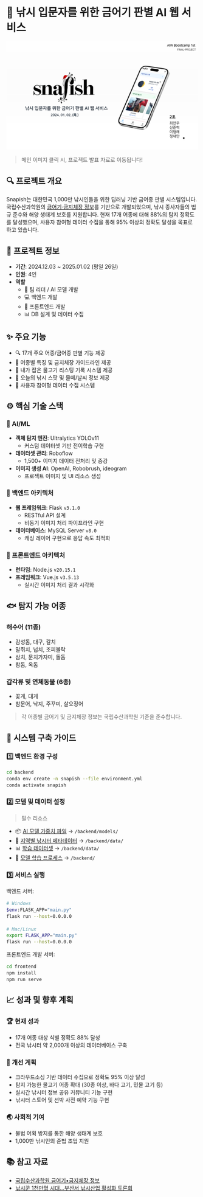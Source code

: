 # 🎣 낚시 입문자를 위한 금어기 판별 AI 웹 서비스

[![프로젝트 발표자료](https://github.com/SnapishAgent/Snapish/blob/main/public/presentation-preview.jpg)](https://github.com/SnapishAgent/Snapish/blob/main/public/2%EC%A1%B0%20%ED%8C%8C%EC%9D%B4%EB%84%90%20%ED%94%84%EB%A1%9C%EC%A0%9D%ED%8A%B8%20%EB%B0%9C%ED%91%9C%EC%9E%90%EB%A3%8C.pdf)
> 메인 이미지 클릭 시, 프로젝트 발표 자료로 이동됩니다!

## 🔍 프로젝트 개요
Snapish는 대한민국 1,000만 낚시인들을 위한 딥러닝 기반 금어종 판별 시스템입니다. 국립수산과학원의 [금어기·금지체장 정보](https://www.nifs.go.kr/contents/actionContentsCons0148.do)를 기반으로 개발되었으며, 낚시 종사자들의 법규 준수와 해양 생태계 보호를 지원합니다. 현재 17개 어종에 대해 88%의 탐지 정확도를 달성했으며, 사용자 참여형 데이터 수집을 통해 95% 이상의 정확도 달성을 목표로 하고 있습니다.

## 📌 프로젝트 정보
- **기간**: 2024.12.03 ~ 2025.01.02 (평일 26일)
- **인원**: 4인
- **역할**
  - 👑 팀 리더 / AI 모델 개발
  - 💻 백엔드 개발
  - 🎨 프론트엔드 개발
  - 📊 DB 설계 및 데이터 수집
 
## ✨ 주요 기능
- 🔍 17개 주요 어종/금어종 판별 기능 제공
- 📖 어종별 특징 및 금지체장 가이드라인 제공
- 📝 내가 잡은 물고기 리스팅 기록 시스템 제공
- 🌊 오늘의 낚시 스팟 및 물떼/날씨 정보 제공
- 👥 사용자 참여형 데이터 수집 시스템

## ⚙️ 핵심 기술 스택

### 🤖 AI/ML
- **객체 탐지 엔진**: Ultralytics YOLOv11
  - 커스텀 데이터셋 기반 전이학습 구현
- **데이터셋 관리**: Roboflow
  - 1,500+ 이미지 데이터 전처리 및 증강
- **이미지 생성 AI**: OpenAI, Robobrush, ideogram
  - 프로젝트 이미지 및 UI 리소스 생성

### 🔧 백엔드 아키텍처
- **웹 프레임워크**: Flask `v3.1.0`
  - RESTful API 설계
  - 비동기 이미지 처리 파이프라인 구현
- **데이터베이스**: MySQL Server `v8.0`
  - 캐싱 레이어 구현으로 응답 속도 최적화

### 🎨 프론트엔드 아키텍처
- **런타임**: Node.js `v20.15.1`
- **프레임워크**: Vue.js `v3.5.13`
  - 실시간 이미지 처리 결과 시각화

## 🐟 탐지 가능 어종

### 해수어 (11종)
- 감성돔, 대구, 갈치
- 말쥐치, 넙치, 조피볼락
- 삼치, 문치가자미, 돌돔
- 참돔, 옥돔

### 갑각류 및 연체동물 (6종)
- 꽃게, 대게
- 참문어, 낙지, 주꾸미, 살오징어

> 각 어종별 금어기 및 금지체장 정보는 국립수산과학원 기준을 준수합니다.

## 🚀 시스템 구축 가이드

### 1️⃣ 백엔드 환경 구성
```bash
cd backend
conda env create -n snapish --file environment.yml
conda activate snapish
```

### 2️⃣ 모델 및 데이터 설정
> 필수 리소스

- 📦 [AI 모델 가중치 파일](https://drive.google.com/file/d/1wPJOQI87bVANbdyzxKJHHB2N3zZvuqg9/view?usp=drive_link) → `/backend/models/`
- 📍 [지역별 낚시터 메타데이터](https://drive.google.com/drive/folders/1XaJ8nUDu5BpJc9YafbfTWh_Y3_x5m1-5?usp=drive_link) → `/backend/data/`
- 📊 [학습 데이터셋](https://drive.google.com/drive/folders/17KH-xu6vKP_P100asU2G-P0ma_Pf8Zd5?usp=drive_link) → `/backend/data/`
- 🔬 [모델 학습 프로세스](https://www.kaggle.com/code/twoimo/yolo11-fish-transfer-learning) → `/backend/`

### 3️⃣ 서비스 실행
백엔드 서버:
```bash
# Windows
$env:FLASK_APP="main.py"
flask run --host=0.0.0.0

# Mac/Linux
export FLASK_APP="main.py"
flask run --host=0.0.0.0
```

프론트엔드 개발 서버:
```bash
cd frontend
npm install
npm run serve
```

## 📈 성과 및 향후 계획

### 🏆 현재 성과
- 17개 어종 대상 식별 정확도 88% 달성
- 전국 낚시터 약 2,000개 이상의 데이터베이스 구축

### 🎯 개선 계획
- 크라우드소싱 기반 데이터 수집으로 정확도 95% 이상 달성
- 탐지 가능한 물고기 어종 확대 (30종 이상, 바다 고기, 민물 고기 등)
- 실시간 낚시터 정보 공유 커뮤니티 기능 구현
- 낚시터 스토어 및 선박 사전 예약 기능 구현

### 🌏 사회적 기여
- 불법 어획 방지를 통한 해양 생태계 보호
- 1,000만 낚시인의 준법 조업 지원

## 📚 참고 자료
- [국립수산과학원 금어기•금지체장 정보](https://www.nifs.go.kr/contents/actionContentsCons0148.do)
- [낚시꾼 1천만명 시대…부산서 낚시산업 활성화 토론회](https://www.yna.co.kr/view/AKR20240906025800051)
